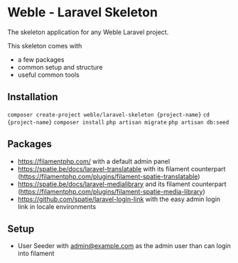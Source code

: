 # Weble -  Laravel Skeleton

The skeleton application for any Weble Laravel project.

This skeleton comes with
- a few packages
- common setup and structure
- useful common tools

## Installation

`composer create-project weble/laravel-skeleton {project-name}`
`cd {project-name}`
`composer install`
`php artisan migrate`
`php artisan db:seed`

## Packages

- https://filamentphp.com/ with a default admin panel
- https://spatie.be/docs/laravel-translatable with its filament counterpart (https://filamentphp.com/plugins/filament-spatie-translatable)
- https://spatie.be/docs/laravel-medialibrary and its filament counterpart (https://filamentphp.com/plugins/filament-spatie-media-library)
- https://github.com/spatie/laravel-login-link with the easy admin login link in locale environments


## Setup

- User Seeder with admin@example.com as the admin user than can login into filament

